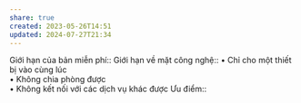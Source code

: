 ```yaml
---
share: true
created: 2023-05-26T14:51
updated: 2024-07-27T21:34
---
```

Giới hạn của bản miễn phí:: 
Giới hạn về mặt công nghệ:: • Chỉ cho một thiết bị vào cùng lúc<br>• Không chia phòng được<br>• Không kết nối với các dịch vụ khác được
Ưu điểm::

